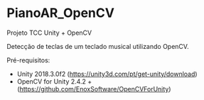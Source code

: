 # PianoAR_OpenCV
Projeto TCC Unity + OpenCV

Detecção de teclas de um teclado musical utilizando OpenCV.

Pré-requisitos:
- Unity 2018.3.0f2 (https://unity3d.com/pt/get-unity/download)
- OpenCV for Unity 2.4.2 + (https://github.com/EnoxSoftware/OpenCVForUnity)
